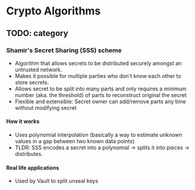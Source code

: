 # Crypto Algorithms

## TODO: category

### Shamir's Secret Sharing (SSS) scheme

- Algorithm that allows secrets to be distributed securely amongst an untrusted network.
- Makes it possible for multiple parties who don't know each other to store secrets.
- Allows secret to be split into many parts and only requires a minimum number (aka. the threshold) of parts to reconstruct original the secret
- Flexible and extensible: Secret owner can add/remove parts any time without modifying secret

#### How it works
- Uses polynomial interpolation (basically a way to estimate unknown values in a gap between two known data points)
- TLDR: SSS encodes a secret into a polynomial -> splits it into pieces -> distributes.

#### Real life applications
- Used by Vault to split unseal keys